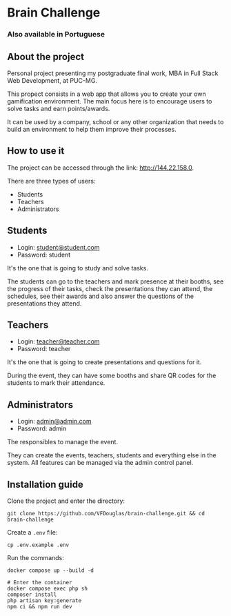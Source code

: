 # Brain Challenge

### Also available in Portuguese

## About the project

Personal project presenting my postgraduate final work, MBA in Full Stack Web Development, at PUC-MG.

This propect consists in a web app that allows you to create your own gamification environment.
The main focus here is to encourage users to solve tasks and earn points/awards.

It can be used by a company, school or any other organization that needs to build an
environment to help them improve their processes.

## How to use it

The project can be accessed through the link: http://144.22.158.0.

There are three types of users:

- Students
- Teachers
- Administrators

## Students

- Login: student@student.com
- Password: student

It's the one that is going to study and solve tasks.

The students can go to the teachers and mark presence at their booths, see the progress
of their tasks, check the presentations they can attend, the schedules, see their awards
and also answer the questions of the presentations they attend.

## Teachers

- Login: teacher@teacher.com
- Password: teacher

It's the one that is going to create presentations and questions for it.

During the event, they can have some booths and share QR codes for the students to mark
their attendance.

## Administrators

- Login: admin@admin.com
- Password: admin

The responsibles to manage the event.

They can create the events, teachers, students and everything else in the system.
All features can be managed via the admin control panel.

## Installation guide

Clone the project and enter the directory:
```
git clone https://github.com/VFDouglas/brain-challenge.git && cd brain-challenge
```
Create a `.env` file:
```
cp .env.example .env
```
Run the commands:
```
docker compose up --build -d

# Enter the container
docker compose exec php sh
composer install
php artisan key:generate
npm ci && npm run dev
```
